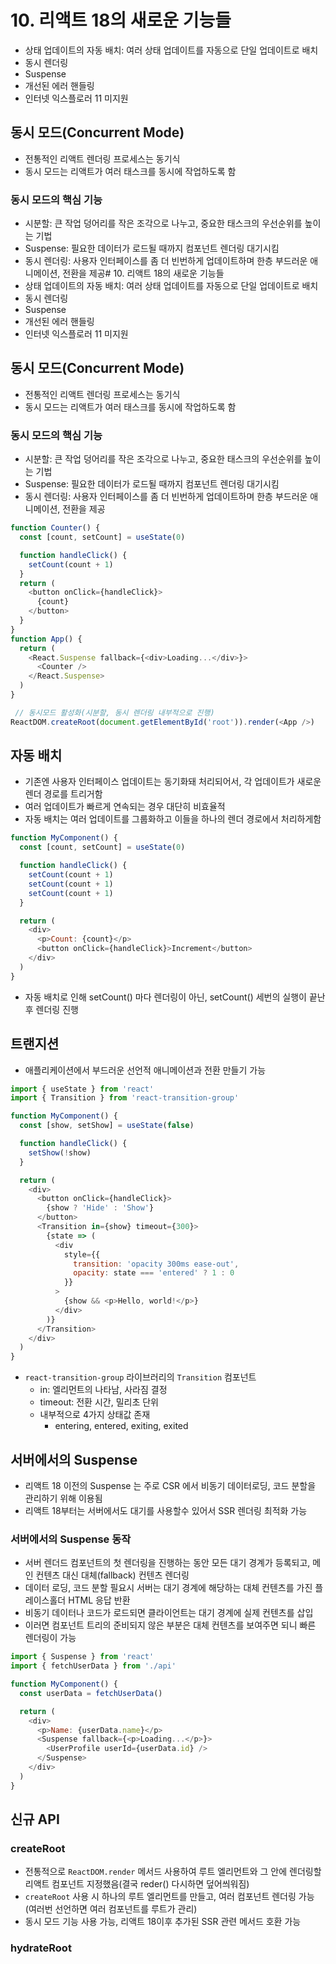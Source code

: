 # 10. 리액트 18의 새로운 기능들
- 상태 업데이트의 자동 배치: 여러 상태 업데이트를 자동으로 단일 업데이트로 배치
- 동시 렌더링
- Suspense
- 개선된 에러 핸들링
- 인터넷 익스플로러 11 미지원
## 동시 모드(Concurrent Mode)
- 전통적인 리액트 렌더링 프로세스는 동기식
- 동시 모드는 리액트가 여러 태스크를 동시에 작업하도록 함

### 동시 모드의 핵심 기능
- 시분할: 큰 작업 덩어리를 작은 조각으로 나누고, 중요한 태스크의 우선순위를 높이는 기법
- Suspense: 필요한 데이터가 로드될 때까지 컴포넌트 렌더링 대기시킴
- 동시 렌더링: 사용자 인터페이스를 좀 더 빈번하게 업데이트하며 한층 부드러운 애니메이션, 전환을 제공# 10. 리액트 18의 새로운 기능들
- 상태 업데이트의 자동 배치: 여러 상태 업데이트를 자동으로 단일 업데이트로 배치
- 동시 렌더링
- Suspense
- 개선된 에러 핸들링
- 인터넷 익스플로러 11 미지원
## 동시 모드(Concurrent Mode)
- 전통적인 리액트 렌더링 프로세스는 동기식
- 동시 모드는 리액트가 여러 태스크를 동시에 작업하도록 함

### 동시 모드의 핵심 기능
- 시분할: 큰 작업 덩어리를 작은 조각으로 나누고, 중요한 태스크의 우선순위를 높이는 기법
- Suspense: 필요한 데이터가 로드될 때까지 컴포넌트 렌더링 대기시킴
- 동시 렌더링: 사용자 인터페이스를 좀 더 빈번하게 업데이트하며 한층 부드러운 애니메이션, 전환을 제공

```javascript
function Counter() {
  const [count, setCount] = useState(0)

  function handleClick() {
    setCount(count + 1)
  }
  return (
    <button onClick={handleClick}>
      {count}
    </button>
  }
}
function App() {
  return (
    <React.Suspense fallback={<div>Loading...</div>}>
      <Counter />
    </React.Suspense>
  )
}

 // 동시모드 활성화(시분할, 동시 렌더링 내부적으로 진행)
ReactDOM.createRoot(document.getElementById('root')).render(<App />) 
```

## 자동 배치
- 기존엔 사용자 인터페이스 업데이트는 동기화돼 처리되어서, 각 업데이트가 새로운 렌더 경로를 트리거함
- 여러 업데이트가 빠르게 연속되는 경우 대단히 비효율적
- 자동 배치는 여러 업데이트를 그룹화하고 이들을 하나의 렌더 경로에서 처리하게함
```js
function MyComponent() {
  const [count, setCount] = useState(0)

  function handleClick() {
    setCount(count + 1)
    setCount(count + 1)
    setCount(count + 1)
  }

  return (
    <div>
      <p>Count: {count}</p>
      <button onClick={handleClick}>Increment</button>
    </div>
  )
}
```
- 자동 배치로 인해 setCount() 마다 렌더링이 아닌, setCount() 세번의 실행이 끝난 후 렌더링 진행

## 트랜지션
- 애플리케이션에서 부드러운 선언적 애니메이션과 전환 만들기 가능
```js
import { useState } from 'react'
import { Transition } from 'react-transition-group'

function MyComponent() {
  const [show, setShow] = useState(false)

  function handleClick() {
    setShow(!show)
  }

  return (
    <div>
      <button onClick={handleClick}>
        {show ? 'Hide' : 'Show'}
      </button>
      <Transition in={show} timeout={300}>
        {state => (
          <div
            style={{
              transition: 'opacity 300ms ease-out',
              opacity: state === 'entered' ? 1 : 0
            }}
          >
            {show && <p>Hello, world!</p>}
          </div>
        )}
      </Transition>
    </div>
  )
}

```
- `react-transition-group` 라이브러리의 `Transition` 컴포넌트
  - in: 엘리먼트의 나타남, 사라짐 결정
  - timeout: 전환 시간, 밀리초 단위
  - 내부적으로 4가지 상태값 존재
    - entering, entered, exiting, exited
   
## 서버에서의 Suspense
- 리액트 18 이전의 Suspense 는 주로 CSR 에서 비동기 데이터로딩, 코드 분할을 관리하기 위해 이용됨
- 리액트 18부터는 서버에서도 대기를 사용할수 있어서 SSR 렌더링 최적화 가능

### 서버에서의 Suspense 동작
- 서버 렌더드 컴포넌트의 첫 렌더링을 진행하는 동안 모든 대기 경계가 등록되고, 메인 컨텐츠 대신 대체(fallback) 컨텐츠 렌더링
- 데이터 로딩, 코드 분할 필요시 서버는 대기 경계에 해당하는 대체 컨텐츠를 가진 플레이스홀더 HTML 응답 반환
- 비동기 데이터나 코드가 로드되면 클라이언트는 대기 경계에 실제 컨텐츠를 삽입
- 이러면 컴포넌트 트리의 준비되지 않은 부분은 대체 컨텐츠를 보여주면 되니 빠른 렌더링이 가능
```js
import { Suspense } from 'react'
import { fetchUserData } from './api'

function MyComponent() {
  const userData = fetchUserData()

  return (
    <div>
      <p>Name: {userData.name}</p>
      <Suspense fallback={<p>Loading...</p>}>
        <UserProfile userId={userData.id} />
      </Suspense>
    </div>
  )
}

```

## 신규 API
### createRoot
- 전통적으로 `ReactDOM.render` 메서드 사용하여 루트 엘리먼트와 그 안에 렌더링할 리액트 컴포넌트 지정했음(결국 reder() 다시하면 덮어씌워짐)
- `createRoot` 사용 시 하나의 루트 엘리먼트를 만들고, 여러 컴포넌트 렌더링 가능(여러번 선언하면 여러 컴포넌트를 루트가 관리)
- 동시 모드 기능 사용 가능, 리액트 18이후 추가된 SSR 관련 메서드 호환 가능

### hydrateRoot
